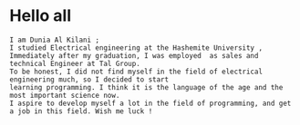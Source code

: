 # Hello all
    I am Dunia Al Kilani ;
    I studied Electrical engineering at the Hashemite University , Immediately after my graduation, I was employed  as sales and technical Engineer at Tal Group.
    To be honest, I did not find myself in the field of electrical engineering much, so I decided to start 
    learning programming. I think it is the language of the age and the most important science now.
    I aspire to develop myself a lot in the field of programming, and get a job in this field. Wish me luck !




    